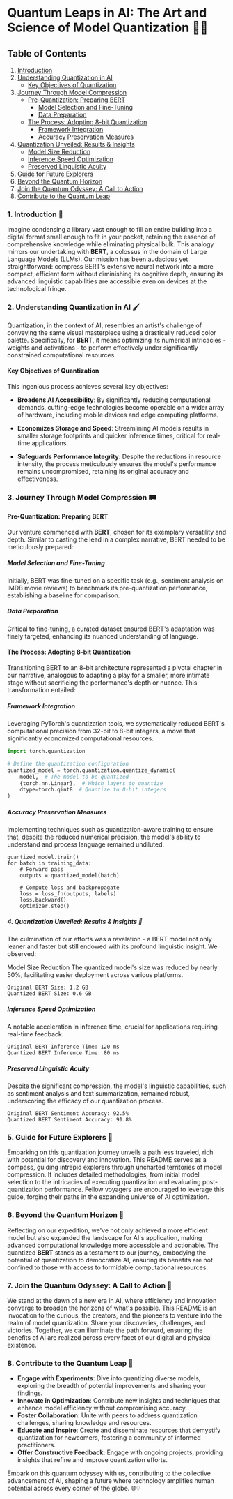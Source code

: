 # Quantum Leaps in AI: The Art and Science of Model Quantization 🚀🧠

## Table of Contents
1. [Introduction](#introduction-)
2. [Understanding Quantization in AI](#understanding-quantization-in-ai-)
   - [Key Objectives of Quantization](#key-objectives-of-quantization)
3. [Journey Through Model Compression](#journey-through-model-compression-)
   - [Pre-Quantization: Preparing BERT](#pre-quantization-preparing-bert)
     - [Model Selection and Fine-Tuning](#model-selection-and-fine-tuning)
     - [Data Preparation](#data-preparation)
   - [The Process: Adopting 8-bit Quantization](#the-process-adopting-8-bit-quantization)
     - [Framework Integration](#framework-integration)
     - [Accuracy Preservation Measures](#accuracy-preservation-measures)
4. [Quantization Unveiled: Results & Insights](#quantization-unveiled-results--insights-)
   - [Model Size Reduction](#model-size-reduction)
   - [Inference Speed Optimization](#inference-speed-optimization)
   - [Preserved Linguistic Acuity](#preserved-linguistic-acuity)
5. [Guide for Future Explorers](#guide-for-future-explorers-)
6. [Beyond the Quantum Horizon](#beyond-the-quantum-horizon-)
7. [Join the Quantum Odyssey: A Call to Action](#join-the-quantum-odyssey-a-call-to-action-)
8. [Contribute to the Quantum Leap](#contribute-to-the-quantum-leap-)

### 1. Introduction 🌌

Imagine condensing a library vast enough to fill an entire building into a digital format small enough to fit in your pocket, retaining the essence of comprehensive knowledge while eliminating physical bulk. This analogy mirrors our undertaking with **BERT**, a colossus in the domain of Large Language Models (LLMs). Our mission has been audacious yet straightforward: compress BERT's extensive neural network into a more compact, efficient form without diminishing its cognitive depth, ensuring its advanced linguistic capabilities are accessible even on devices at the technological fringe.

### 2. Understanding Quantization in AI 🖌️

Quantization, in the context of AI, resembles an artist's challenge of conveying the same visual masterpiece using a drastically reduced color palette. Specifically, for **BERT**, it means optimizing its numerical intricacies - weights and activations - to perform effectively under significantly constrained computational resources.

#### Key Objectives of Quantization

This ingenious process achieves several key objectives:

- **Broadens AI Accessibility**: By significantly reducing computational demands, cutting-edge technologies become operable on a wider array of hardware, including mobile devices and edge computing platforms.

- **Economizes Storage and Speed**: Streamlining AI models results in smaller storage footprints and quicker inference times, critical for real-time applications.

- **Safeguards Performance Integrity**: Despite the reductions in resource intensity, the process meticulously ensures the model's performance remains uncompromised, retaining its original accuracy and effectiveness.

### 3. Journey Through Model Compression 🛤️

#### Pre-Quantization: Preparing BERT

Our venture commenced with **BERT**, chosen for its exemplary versatility and depth. Similar to casting the lead in a complex narrative, BERT needed to be meticulously prepared:

##### Model Selection and Fine-Tuning

Initially, BERT was fine-tuned on a specific task (e.g., sentiment analysis on IMDB movie reviews) to benchmark its pre-quantization performance, establishing a baseline for comparison.

##### Data Preparation

Critical to fine-tuning, a curated dataset ensured BERT's adaptation was finely targeted, enhancing its nuanced understanding of language.

#### The Process: Adopting 8-bit Quantization

Transitioning BERT to an 8-bit architecture represented a pivotal chapter in our narrative, analogous to adapting a play for a smaller, more intimate stage without sacrificing the performance's depth or nuance. This transformation entailed:

##### Framework Integration

Leveraging PyTorch's quantization tools, we systematically reduced BERT's computational precision from 32-bit to 8-bit integers, a move that significantly economized computational resources.

```python
import torch.quantization

# Define the quantization configuration
quantized_model = torch.quantization.quantize_dynamic(
    model,  # The model to be quantized
    {torch.nn.Linear},  # Which layers to quantize
    dtype=torch.qint8  # Quantize to 8-bit integers
)
```

##### Accuracy Preservation Measures
Implementing techniques such as quantization-aware training to ensure that, despite the reduced numerical precision, the model's ability to understand and process language remained undiluted.

```# Quantization-aware training
quantized_model.train()
for batch in training_data:
    # Forward pass
    outputs = quantized_model(batch)
    
    # Compute loss and backpropagate
    loss = loss_fn(outputs, labels)
    loss.backward()
    optimizer.step()
```

##### 4. Quantization Unveiled: Results & Insights 🌟
The culmination of our efforts was a revelation - a BERT model not only leaner and faster but still endowed with its profound linguistic insight. We observed:

Model Size Reduction
The quantized model's size was reduced by nearly 50%, facilitating easier deployment across various platforms.

```# Quantization-aware training
Original BERT Size: 1.2 GB
Quantized BERT Size: 0.6 GB
```

##### Inference Speed Optimization
A notable acceleration in inference time, crucial for applications requiring real-time feedback.

```
Original BERT Inference Time: 120 ms
Quantized BERT Inference Time: 80 ms
```

##### Preserved Linguistic Acuity
Despite the significant compression, the model's linguistic capabilities, such as sentiment analysis and text summarization, remained robust, underscoring the efficacy of our quantization process.

```
Original BERT Sentiment Accuracy: 92.5%
Quantized BERT Sentiment Accuracy: 91.8%
```

### 5. Guide for Future Explorers 🧭

Embarking on this quantization journey unveils a path less traveled, rich with potential for discovery and innovation. This README serves as a compass, guiding intrepid explorers through uncharted territories of model compression. It includes detailed methodologies, from initial model selection to the intricacies of executing quantization and evaluating post-quantization performance. Fellow voyagers are encouraged to leverage this guide, forging their paths in the expanding universe of AI optimization.

### 6. Beyond the Quantum Horizon 🌄

Reflecting on our expedition, we've not only achieved a more efficient model but also expanded the landscape for AI's application, making advanced computational knowledge more accessible and actionable. The quantized **BERT** stands as a testament to our journey, embodying the potential of quantization to democratize AI, ensuring its benefits are not confined to those with access to formidable computational resources.

### 7. Join the Quantum Odyssey: A Call to Action 🚀

We stand at the dawn of a new era in AI, where efficiency and innovation converge to broaden the horizons of what's possible. This README is an invocation to the curious, the creators, and the pioneers to venture into the realm of model quantization. Share your discoveries, challenges, and victories. Together, we can illuminate the path forward, ensuring the benefits of AI are realized across every facet of our digital and physical existence.

### 8. Contribute to the Quantum Leap 🤝

- **Engage with Experiments**: Dive into quantizing diverse models, exploring the breadth of potential improvements and sharing your findings.
- **Innovate in Optimization**: Contribute new insights and techniques that enhance model efficiency without compromising accuracy.
- **Foster Collaboration**: Unite with peers to address quantization challenges, sharing knowledge and resources.
- **Educate and Inspire**: Create and disseminate resources that demystify quantization for newcomers, fostering a community of informed practitioners.
- **Offer Constructive Feedback**: Engage with ongoing projects, providing insights that refine and improve quantization efforts.

Embark on this quantum odyssey with us, contributing to the collective advancement of AI, shaping a future where technology amplifies human potential across every corner of the globe. 🌐💡
